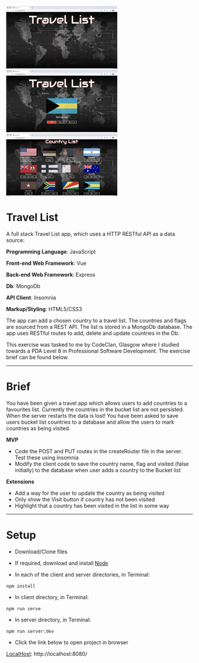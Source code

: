 <img src="https://github.com/CrugBarat/my_files/blob/master/Travel%20List/travel1.png" width="300"> <img src="https://github.com/CrugBarat/my_files/blob/master/Travel%20List/travel2.png" width="300"> <img src="https://github.com/CrugBarat/my_files/blob/master/Travel%20List/travel3.png" width="300">


# Travel List

A full stack Travel List app, which uses a HTTP RESTful API as a data source:

**Programming Language**: JavaScript

**Front-end Web Framework**: Vue

**Back-end Web Framework**: Express

**Db**: MongoDb

**API Client**: Insomnia

**Markup/Styling**: HTML5/CSS3

The app can add a chosen country to a travel list. The countries and flags are sourced from a REST API. The list is stored in a MongoDb database. The app uses RESTful routes to add, delete and update countries in the Db.  

This exercise was tasked to me by CodeClan, Glasgow where I studied towards a PDA Level 8 in Professional Software Development. The exercise brief can be found below.

---

# Brief

You have been given a travel app which allows users to add countries to a favourites list. Currently the countries in the bucket list are not persisted. When the server restarts the data is lost! You have been asked to save users bucket list countries to a database and allow the users to mark countries as being visited.

**MVP**

- Code the POST and PUT routes in the createRouter file in the server. Test these using insomnia
- Modify the client code to save the country name, flag and visited (false initially) to the database when user adds a country to the Bucket list

**Extensions**

- Add a way for the user to update the country as being visited
- Only show the Visit button if country has not been visited
- Highlight that a country has been visited in the list in some way

---

# Setup

- Download/Clone files

- If required, download and install [Node](https://nodejs.org/en/)

- In each of the client and server directories, in Terminal:

```
npm install
```

- In client directory, in Terminal:

```
npm run serve
```

- In server directory, in Terminal:

```
npm run server:dev
```

- Click the link below to open project in browser

[LocalHost](http://localhost:8080/): http://localhost:8080/
